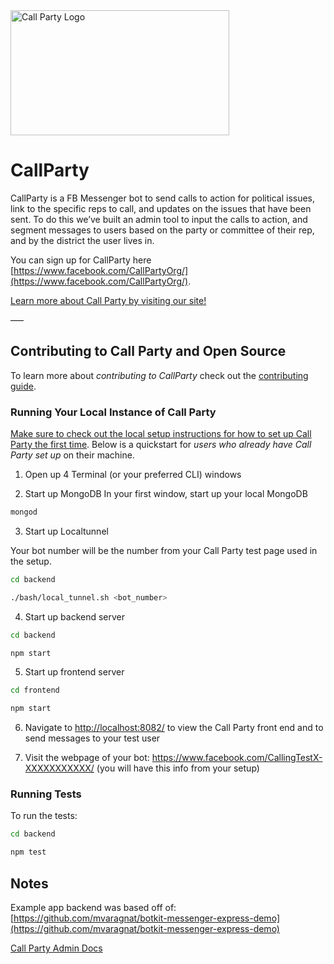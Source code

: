 <img width="350" height="200" src="http://callparty.org/assets/images/cp_wordmark.png" alt="Call Party Logo" />

# CallParty

CallParty is a FB Messenger bot to send calls to action for political issues, link to the specific reps to call, and updates on the issues that have been sent. To do this we’ve built an admin tool to input the calls to action, and segment messages to users based on the party or committee of their rep, and by the district the user lives in.

You can sign up for CallParty here [https://www.facebook.com/CallPartyOrg/](https://www.facebook.com/CallPartyOrg/).

[Learn more about Call Party by visiting our site!](http://callparty.org/)

–––
## Contributing to Call Party and Open Source

To learn more about *contributing to CallParty* check out the [contributing guide](https://github.com/CallParty/CallParty/CONTRIBUTING.md).

### Running Your Local Instance of Call Party

[Make sure to check out the local setup instructions for how to set up Call Party the first time](./docs/LOCAL_SETUP_INSTRUCTIONS.md). Below is a quickstart for *users who already have Call Party set up* on their machine.

1. Open up 4 Terminal (or your preferred CLI) windows

2. Start up MongoDB
In your first window, start up your local MongoDB
```bash
mongod
```

3. Start up Localtunnel

Your bot number will be the number from your Call Party test page used in the setup.
```bash
cd backend

./bash/local_tunnel.sh <bot_number>
```

4. Start up backend server
```bash
cd backend

npm start
```
5. Start up frontend server
```bash
cd frontend

npm start
```

6. Navigate to [http://localhost:8082/](http://localhost:8082/) to view the Call Party front end and to send messages to your test user


7. Visit the webpage of your bot:
https://www.facebook.com/CallingTestX-XXXXXXXXXXX/ (you will have this info from your setup)

### Running Tests

To run the tests:
```bash
cd backend 

npm test
```

## Notes

Example app backend was based off of: [https://github.com/mvaragnat/botkit-messenger-express-demo](https://github.com/mvaragnat/botkit-messenger-express-demo)

[Call Party Admin Docs](./docs/CP_ADMIN_NOTES.md)


